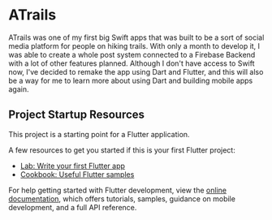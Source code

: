 # ATrails

ATrails was one of my first big Swift apps that was built to be a sort of social media platform for people on hiking trails. With only a month to develop it, I was able to create a whole post system connected to a Firebase Backend with a lot of other features planned. Although I don't have access to Swift now, I've decided to remake the app using Dart and Flutter, and this will also be a way for me to learn more about using Dart and building mobile apps again.

## Project Startup Resources

This project is a starting point for a Flutter application.

A few resources to get you started if this is your first Flutter project:

- [Lab: Write your first Flutter app](https://docs.flutter.dev/get-started/codelab)
- [Cookbook: Useful Flutter samples](https://docs.flutter.dev/cookbook)

For help getting started with Flutter development, view the
[online documentation](https://docs.flutter.dev/), which offers tutorials,
samples, guidance on mobile development, and a full API reference.
